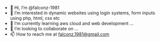 - 👋 Hi, I’m @falconz-1981
- 👀 I’m interested in dynamic websites using login systems, form inputs using php, html, css etc
- 🌱 I’m currently learning aws cloud and web development ...
- 💞️ I’m looking to collaborate on ...
- 📫 How to reach me at falconz.1981@gmail.com

<!---
falconz-1981/falconz-1981 is a ✨ special ✨ repository because its `README.md` (this file) appears on your GitHub profile.
You can click the Preview link to take a look at your changes.
--->
